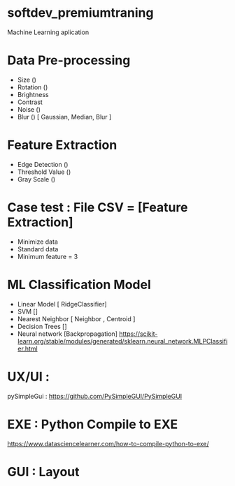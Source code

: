 # softdev_premiumtraning
Machine Learning aplication

# Data Pre-processing 
-	Size ()
-	Rotation ()
-	Brightness 
-	Contrast
-	Noise ()
-	Blur () [ Gaussian, Median, Blur ]

# Feature Extraction
- Edge Detection () 
- Threshold Value ()
- Gray Scale ()

# Case test : File CSV  = [Feature Extraction]
-	Minimize data
-	Standard data
-	Minimum feature = 3 

# ML Classification Model 
-  Linear Model [ RidgeClassifier]
- SVM []
- Nearest Neighbor [ Neighbor , Centroid ]
- Decision Trees []
- Neural network [Backpropagation]
        https://scikit-learn.org/stable/modules/generated/sklearn.neural_network.MLPClassifier.html


# UX/UI :
pySimpleGui : https://github.com/PySimpleGUI/PySimpleGUI

# EXE : Python Compile to EXE 
https://www.datasciencelearner.com/how-to-compile-python-to-exe/

# GUI  : Layout 




